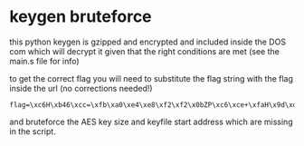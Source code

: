 # keygen bruteforce

this python keygen is gzipped and encrypted and included inside the DOS com which will decrypt it given that the right conditions are met (see the main.s file for info)

to get the correct flag you will need to substitute the flag string with the flag inside the url (no corrections needed!)
```
flag=\xc6H\xb46\xcc=\xfb\xa0\xe4\xe8\xf2\xf2\x0bZP\xc6\xce+\xfaH\x9d\xdc\x7f\xbaY\xda\xb76\xbf\xbf}G
```
 and bruteforce the AES key size and keyfile start address which are missing in the script.

